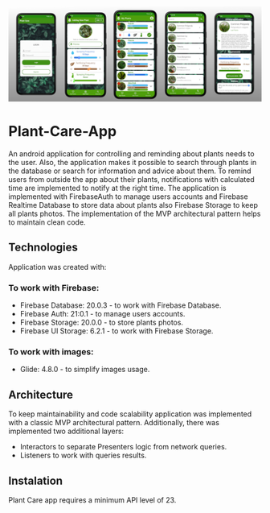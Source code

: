 ![Main_Screen](./images/application.jpg)
# Plant-Care-App
An android application for controlling and reminding about plants needs to the user.
Also, the application makes it possible to search through plants in the database or search for information and advice about them.
To remind users from outside the app about their plants, notifications with calculated time are implemented to notify at the right time. 
The application is implemented with FirebaseAuth to manage users accounts and Firebase Realtime Database to store data about plants also Firebase Storage to keep all plants photos.
The implementation of the MVP architectural pattern helps to maintain clean code.

## Technologies
Application was created with:
### To work with Firebase:
* Firebase Database: 20.0.3 - to work with Firebase Database.
* Firebase Auth: 21:0.1 - to manage users accounts.
* Firebase Storage: 20.0.0 - to store plants photos.
* Firebase UI Storage: 6.2.1 - to work with Firebase Storage.
### To work with images:
* Glide: 4.8.0 - to simplify images usage.

## Architecture
To keep maintainability and code scalability application was implemented with a classic MVP architectural pattern. Additionally, there was implemented two additional layers: 
* Interactors to separate Presenters logic from network queries.
* Listeners to work with queries results.

## Instalation
Plant Care app requires a minimum API level of 23.
